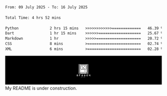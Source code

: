 <!--START_SECTION:waka-->

```txt
From: 09 July 2025 - To: 16 July 2025

Total Time: 4 hrs 52 mins

Python              2 hrs 15 mins   >>>>>>>>>>>>=============   46.39 %
Dart                1 hr 15 mins    >>>>>>===================   25.67 %
Markdown            1 hr            >>>>>====================   20.72 %
CSS                 8 mins          >========================   02.74 %
XML                 6 mins          >========================   02.28 %
```

<!--END_SECTION:waka-->

<img src="https://raw.githubusercontent.com/n3xta/image-hosting/main/img/202411032331174.png"/>
My README is under construction. 
